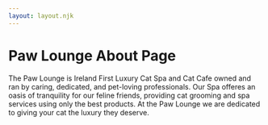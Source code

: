 ```yaml
---
layout: layout.njk
---
```


# Paw Lounge About Page

The Paw Lounge is Ireland First Luxury Cat Spa and Cat Cafe owned and ran by caring, dedicated, and pet-loving professionals.
Our Spa offeres an oasis of tranquility for our feline friends, providing cat grooming and spa services using only the best products.
At the Paw Lounge we are dedicated to giving your cat the luxury they deserve. 